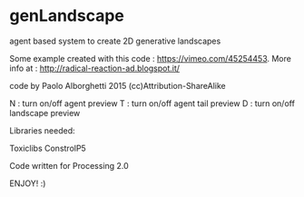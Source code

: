 # genLandscape
agent based system to create 2D generative landscapes

 Some example created with this code : https://vimeo.com/45254453.
 More info at : http://radical-reaction-ad.blogspot.it/
 
 code by Paolo Alborghetti 2015 (cc)Attribution-ShareAlike
 
 N : turn on/off agent preview
 T : turn on/off agent tail preview
 D : turn on/off landscape preview
 
 Libraries needed:

Toxiclibs ConstrolP5

Code written for Processing 2.0
 
 ENJOY! :)
